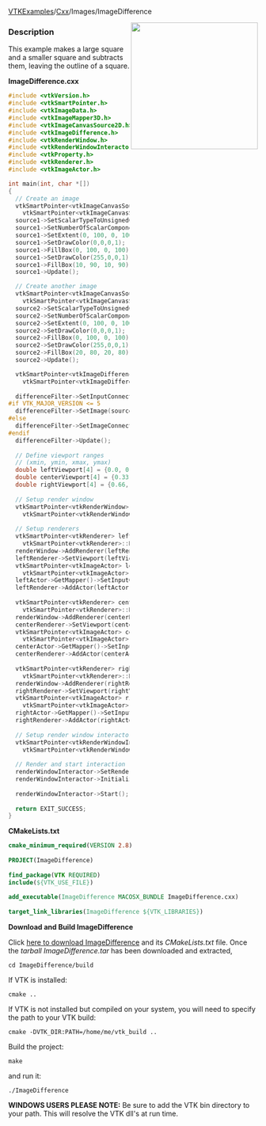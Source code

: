 [VTKExamples](Home)/[Cxx](Cxx)/Images/ImageDifference

<img align="right" src="https://github.com/lorensen/VTKExamples/raw/master/Testing/Baseline/Images/TestImageDifference.png" width="256" />

### Description
This example makes a large square and a smaller square and subtracts them, leaving the outline of a square.

**ImageDifference.cxx**
```c++
#include <vtkVersion.h>
#include <vtkSmartPointer.h>
#include <vtkImageData.h>
#include <vtkImageMapper3D.h>
#include <vtkImageCanvasSource2D.h>
#include <vtkImageDifference.h>
#include <vtkRenderWindow.h>
#include <vtkRenderWindowInteractor.h>
#include <vtkProperty.h>
#include <vtkRenderer.h>
#include <vtkImageActor.h>

int main(int, char *[])
{
  // Create an image
  vtkSmartPointer<vtkImageCanvasSource2D> source1 = 
    vtkSmartPointer<vtkImageCanvasSource2D>::New();
  source1->SetScalarTypeToUnsignedChar();
  source1->SetNumberOfScalarComponents(3);
  source1->SetExtent(0, 100, 0, 100, 0, 0);
  source1->SetDrawColor(0,0,0,1);
  source1->FillBox(0, 100, 0, 100);
  source1->SetDrawColor(255,0,0,1);
  source1->FillBox(10, 90, 10, 90);
  source1->Update();

  // Create another image
  vtkSmartPointer<vtkImageCanvasSource2D> source2 = 
    vtkSmartPointer<vtkImageCanvasSource2D>::New();
  source2->SetScalarTypeToUnsignedChar();
  source2->SetNumberOfScalarComponents(3);
  source2->SetExtent(0, 100, 0, 100, 0, 0);
  source2->SetDrawColor(0,0,0,1);
  source2->FillBox(0, 100, 0, 100);
  source2->SetDrawColor(255,0,0,1);
  source2->FillBox(20, 80, 20, 80);
  source2->Update();

  vtkSmartPointer<vtkImageDifference> differenceFilter = 
    vtkSmartPointer<vtkImageDifference>::New();
      
  differenceFilter->SetInputConnection(source1->GetOutputPort());
#if VTK_MAJOR_VERSION <= 5
  differenceFilter->SetImage(source2->GetOutput());
#else
  differenceFilter->SetImageConnection(source2->GetOutputPort());
#endif
  differenceFilter->Update();
    
  // Define viewport ranges
  // (xmin, ymin, xmax, ymax)
  double leftViewport[4] = {0.0, 0.0, 0.33, 1.0};
  double centerViewport[4] = {0.33, 0.0, 0.66, 1.0};
  double rightViewport[4] = {0.66, 0.0, 1.0, 1.0};
 
  // Setup render window
  vtkSmartPointer<vtkRenderWindow> renderWindow = 
    vtkSmartPointer<vtkRenderWindow>::New();
  
  // Setup renderers
  vtkSmartPointer<vtkRenderer> leftRenderer = 
    vtkSmartPointer<vtkRenderer>::New();
  renderWindow->AddRenderer(leftRenderer);
  leftRenderer->SetViewport(leftViewport);
  vtkSmartPointer<vtkImageActor> leftActor = 
    vtkSmartPointer<vtkImageActor>::New();
  leftActor->GetMapper()->SetInputConnection(source1->GetOutputPort());
  leftRenderer->AddActor(leftActor);
  
  vtkSmartPointer<vtkRenderer> centerRenderer = 
    vtkSmartPointer<vtkRenderer>::New();
  renderWindow->AddRenderer(centerRenderer);
  centerRenderer->SetViewport(centerViewport);
  vtkSmartPointer<vtkImageActor> centerActor = 
    vtkSmartPointer<vtkImageActor>::New();
  centerActor->GetMapper()->SetInputConnection(source2->GetOutputPort());
  centerRenderer->AddActor(centerActor);
  
  vtkSmartPointer<vtkRenderer> rightRenderer = 
    vtkSmartPointer<vtkRenderer>::New();
  renderWindow->AddRenderer(rightRenderer);
  rightRenderer->SetViewport(rightViewport);
  vtkSmartPointer<vtkImageActor> rightActor = 
    vtkSmartPointer<vtkImageActor>::New();
  rightActor->GetMapper()->SetInputConnection(differenceFilter->GetOutputPort());
  rightRenderer->AddActor(rightActor);
  
  // Setup render window interactor
  vtkSmartPointer<vtkRenderWindowInteractor> renderWindowInteractor = 
    vtkSmartPointer<vtkRenderWindowInteractor>::New();
 
  // Render and start interaction
  renderWindowInteractor->SetRenderWindow ( renderWindow );
  renderWindowInteractor->Initialize();
 
  renderWindowInteractor->Start();
 
  return EXIT_SUCCESS;
}
```
**CMakeLists.txt**
```cmake
cmake_minimum_required(VERSION 2.8)
 
PROJECT(ImageDifference)
 
find_package(VTK REQUIRED)
include(${VTK_USE_FILE})
 
add_executable(ImageDifference MACOSX_BUNDLE ImageDifference.cxx)
 
target_link_libraries(ImageDifference ${VTK_LIBRARIES})
```

**Download and Build ImageDifference**

Click [here to download ImageDifference](https://github.com/lorensen/VTKWikiExamplesTarballs/raw/master/ImageDifference.tar) and its *CMakeLists.txt* file.
Once the *tarball ImageDifference.tar* has been downloaded and extracted,
```
cd ImageDifference/build 
```
If VTK is installed:
```
cmake ..
```
If VTK is not installed but compiled on your system, you will need to specify the path to your VTK build:
```
cmake -DVTK_DIR:PATH=/home/me/vtk_build ..
```
Build the project:
```
make
```
and run it:
```
./ImageDifference
```
**WINDOWS USERS PLEASE NOTE:** Be sure to add the VTK bin directory to your path. This will resolve the VTK dll's at run time.

